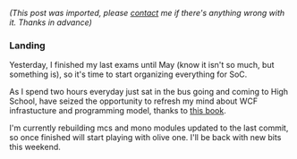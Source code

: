 *(This post was imported, please [contact](#/contact) me if there's anything wrong with it. Thanks in advance)*

<div class="entry-body">
<h3>Landing</h3>
<p>
	Yesterday, I finished my last exams until May (know it isn't so much, but something is), so it's time to start organizing everything for SoC.
</p>
<p>
	As I spend two hours everyday just sat in the bus going and coming to High School, have seized the opportunity to refresh my mind about WCF infrastucture and programming model, thanks to <a href="http://www.amazon.com/Programming-INDIGO-David-Pallmann/dp/0735621519/ref=pd_bbs_sr_1/104-9032807-9898357?ie=UTF8&s=books&qid=1175081745&sr=8-1">this book</a>.
</p>
<p>
	I'm currently rebuilding mcs and mono modules updated to the last commit, so once finished will start playing with olive one. I'll be back with new bits this weekend.
</p>
</div>
